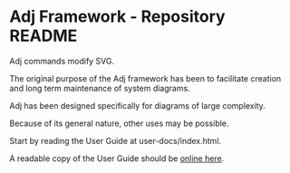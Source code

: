 # Adj Framework - Repository README

Adj commands modify SVG.

The original purpose of the Adj framework has been to facilitate
creation and long term maintenance of system diagrams.

Adj has been designed specifically for diagrams of large complexity.

Because of its general nature, other uses may be possible.

Start by reading the User Guide at user-docs/index.html.

A readable copy of the User Guide should be
[online here](http://www.nrvr.com/open/adj/adj-js/user-docs/).
